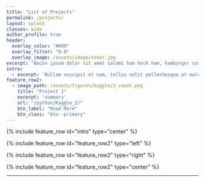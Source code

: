 ```yaml
---
title: "List of Projects"
permalink: /projects/
layout: splash
classes: wide
author_profile: true
header:
  overlay_color: "#000"
  overlay_filter: "0.8"
  overlay_image: /assets/image/cover.jpg
excerpt: "Bacon ipsum dolor sit amet salami ham hock ham, hamburger corned beef short ribs kielbasa biltong t-bone drumstick tri-tip tail sirloin pork chop."
intro: 
  - excerpt: 'Nullam suscipit et nam, tellus velit pellentesque at malesuada, enim eaque. Quis nulla, netus tempor in diam gravida tincidunt, *proin faucibus* voluptate felis id sollicitudin. Centered with `type="center"`'
feature_row2:
  - image_path: /assets/figures/kaggle/2_count.png
    title: "Project 1"
    excerpt: 'summary'
    url: "/python/Kaggle_2/"
    btn_label: "Read More"
    btn_class: "btn--primary"
---
```


{% include feature_row id="intro" type="center" %}

{% include feature_row id="feature_row2" type="left" %}

{% include feature_row id="feature_row2" type="right" %}

{% include feature_row id="feature_row2" type="center" %}

---

